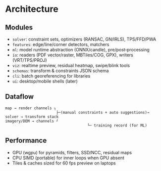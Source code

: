 # Architecture

## Modules
- `solver`: constraint sets, optimizers (RANSAC, GN/IRLS), TPS/FFD/PWA
- `features`: edge/line/corner detectors, matchers
- `ml`: model runtime abstraction (ONNX/candle), pre/post‑processing
- `io`: readers (PDF vector/raster, MBTiles/COG, GPX), writers (VRT/TPS/PROJ)
- `viz`: realtime preview, residual heatmap, swipe/blink tools
- `schemas`: transform & constraints JSON schema
- `cli`: batch georeferencing for libraries
- `ui`: desktop/mobile shells (later)

## Dataflow
```
map → render channels ┐
                       ├─(manual constraints + auto suggestions)→ solver → transform stack
imagery/DEM → channels ┘
                                     └─ training record (for ML)
```

## Performance
- GPU (wgpu) for pyramids, filters, SSD/NCC, residual maps
- CPU SIMD (portable) for inner loops when GPU absent
- Tiles & caches sized for 60 fps preview on laptops
